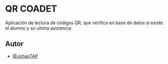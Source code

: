 # QR COADET

Aplicación de lectura de códigos QR, que verifica en base de datos si existe el alumno y su ultima asistencia


## Autor

- [@JohanTAP](https://www.github.com/JohanTAP)
